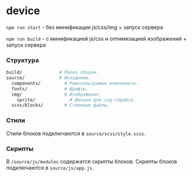 # device

`npm run start` - без минификации js/css/img + запуск сервера

`npm run build` - с минификацией js/css и оптимизацией изображений + запуск сервера

### Структура
```bash
build/              # Папка сборки.
source/             # Исходники.
  components/         # Реиспользуемые компоненты.
  fonts/              # Шрифты.
  img/                # Изображения.
    sprite/             # Иконки для svg-спрайта.
  scss/blocks/        # Стилевые файлы.

```

### Стили
  
Стили блоков подключаются в `source/scss/style.scss`.

### Скрипты

В `/source/js/modules` содержатся скрипты блоков.
Скрипты блоков подключаются в `source/js/app.js`.
